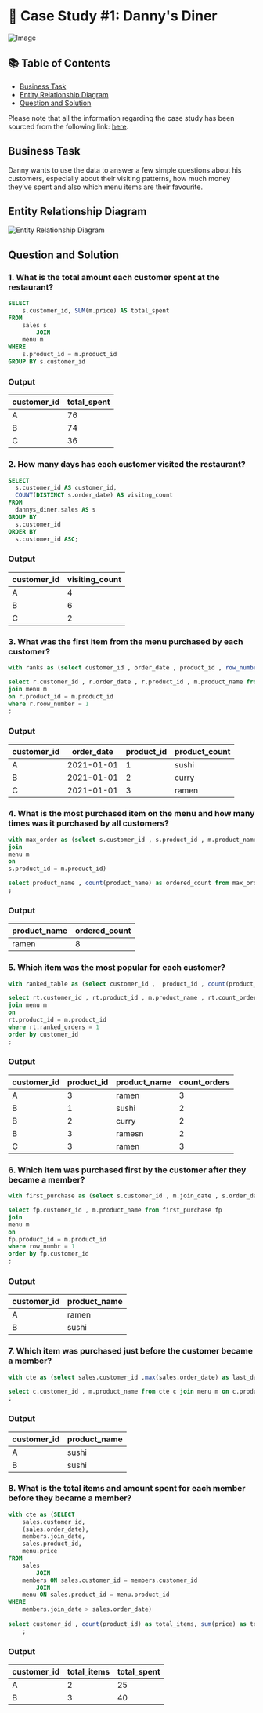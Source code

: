 # 🍜 Case Study #1: Danny's Diner

![Image](https://8weeksqlchallenge.com/images/case-study-designs/1.png)  <!-- Replace with actual image URL -->

## 📚 Table of Contents
- [Business Task](#business-task)
- [Entity Relationship Diagram](#entity-relationship-diagram)
- [Question and Solution](#question-and-solution)

Please note that all the information regarding the case study has been sourced from the following link: [here](https://8weeksqlchallenge.com/). <!-- Replace with actual link -->

## Business Task
Danny wants to use the data to answer a few simple questions about his customers, especially about their visiting patterns, how much money they’ve spent and also which menu items are their favourite.

## Entity Relationship Diagram
![Entity Relationship Diagram](https://github.com/user-attachments/assets/fa164ad7-b9e5-49d5-991c-bd2d7eaa20c4)  <!-- Replace with actual image URL -->

## Question and Solution


### 1. What is the total amount each customer spent at the restaurant?
```sql
SELECT 
    s.customer_id, SUM(m.price) AS total_spent
FROM
    sales s
        JOIN
    menu m
WHERE
    s.product_id = m.product_id
GROUP BY s.customer_id
```

### Output

| customer_id |total_spent |
|-------------|--------------|
| A           |76            |
| B           |74            |
| C           |36            |

### 2. How many days has each customer visited the restaurant?
```sql
SELECT 
  s.customer_id AS customer_id, 
  COUNT(DISTINCT s.order_date) AS visitng_count
FROM 
  dannys_diner.sales AS s
GROUP BY 
  s.customer_id
ORDER BY 
  s.customer_id ASC;

```
### Output

| customer_id |visiting_count |
|-------------|--------------|
| A           |4            |
| B           |6            |
| C           |2            |

### 3. What was the first item from the menu purchased by each customer?
```sql
with ranks as (select customer_id , order_date , product_id , row_number() Over(partition by customer_id order by order_date) as roow_number from sales)

select r.customer_id , r.order_date , r.product_id , m.product_name from ranks r
join menu m
on r.product_id = m.product_id
where r.roow_number = 1
;

```

### Output

| customer_id |order_date | product_id |product_count |
|-------------|--------------|-------------|--------------|
| A           |2021-01-01            | 1           |sushi            |
| B           |2021-01-01            | 2           |curry            |
| C           |2021-01-01            | 3           |ramen            |

### 4. What is the most purchased item on the menu and how many times was it purchased by all customers?
```sql
with max_order as (select s.customer_id , s.product_id , m.product_name from sales s
join
menu m 
on 
s.product_id = m.product_id)

select product_name , count(product_name) as ordered_count from max_order group by product_name order by ordered_count desc limit 1
;

```

### Output

| product_name |ordered_count |
|-------------|--------------|
| ramen           |8            |

### 5. Which item was the most popular for each customer?
```sql
with ranked_table as (select customer_id ,  product_id , count(product_id)  as count_orders, rank() over(partition by customer_id order by count(product_id) desc) as ranked_orders from sales s group by customer_id ,  product_id) 

select rt.customer_id , rt.product_id , m.product_name , rt.count_orders from ranked_table rt
join menu m
on 
rt.product_id = m.product_id
where rt.ranked_orders = 1
order by customer_id
;
```
### Output

| customer_id |product_id | product_name |count_orders |
|-------------|--------------|-------------|--------------|
| A           |3            | ramen           |3            |
| B           |1            | sushi           |2            |
| B           |2            | curry           |2            |
| B           |3            | ramesn           |2            |
| C           |3            | ramen           |3            |

### 6. Which item was purchased first by the customer after they became a member?
```sql
with first_purchase as (select s.customer_id , m.join_date , s.order_date ,s.product_id , row_number() over(partition by s.customer_id order by s.order_date) as row_numbr from sales s join members m on s.customer_id = m.customer_id where s.order_date > m.join_date)

select fp.customer_id , m.product_name from first_purchase fp
join
menu m
on 
fp.product_id = m.product_id
where row_numbr = 1
order by fp.customer_id
;
```
### Output

| customer_id |product_name |
|-------------|--------------|
| A           |ramen            |
| B           |sushi            |

### 7. Which item was purchased just before the customer became a member?
```sql
with cte as (select sales.customer_id ,max(sales.order_date) as last_day_b4_membership_purchase, sales.product_id , row_number() over(partition by customer_id order by max(sales.order_date) desc) as just_b4 from sales join members on sales.customer_id = members.customer_id where members.join_date > sales.order_date group by sales.customer_id , sales.product_id)

select c.customer_id , m.product_name from cte c join menu m on c.product_id = m.product_id where just_b4 = 1
;
```

### Output

| customer_id |product_name |
|-------------|--------------|
| A           |sushi            |
| B           |sushi            |

### 8. What is the total items and amount spent for each member before they became a member?
```sql
with cte as (SELECT 
    sales.customer_id,
    (sales.order_date),
    members.join_date,
    sales.product_id,
    menu.price
FROM
    sales
        JOIN
    members ON sales.customer_id = members.customer_id
		JOIN
	menu ON sales.product_id = menu.product_id
WHERE
    members.join_date > sales.order_date)
    
select customer_id , count(product_id) as total_items, sum(price) as total_spent from cte group by customer_id  order by customer_id  
    ;
```
### Output

| customer_id |total_items |total_spent|
|-------------|--------------|--------------|
| A           |2            |25            |
| B           |3            |40            |
